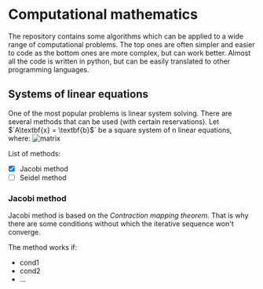 
# Computational mathematics

The repository contains some algorithms which can be applied to a wide range of computational problems. The top ones are often simpler and easier to code as the bottom ones are more complex, but can work better. Almost all the code is written in python, but can be easily translated to other programming languages.

## Systems of linear equations

One of the most popular problems is linear system solving. There are several methods that can be used (with certain reservations).
Let $`A\textbf{x} = \textbf{b}$` be a square system of n linear equations, where:
![matrix](https://wikimedia.org/api/rest_v1/media/math/render/svg/98608e9e95d5acad149813eca75c8108acec308a)

List of methods:

- [x] Jacobi method
- [ ] Seidel method

### Jacobi method

Jacobi method is based on the *Contraction mapping theorem*. That is why there are some conditions without which the iterative sequence won't converge.

The method works if:

- cond1
- cond2
- ...
